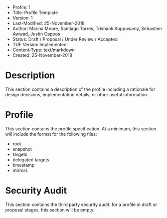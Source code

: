 * Profile: 1
* Title: Profile Template
* Version: 1
* Last-Modified: 25-November-2018
* Author: Marina Moore, Santiago Torres, Trishank Kuppusamy, Sebastien Awwad, Justin Cappos
* Status: Draft / Proposal / Under Review / Accepted
* TUF Version Implemented:
* Content-Type: text/markdown
* Created: 25-November-2018

# Description
This section contains a description of the profile including a rationale for design decisions, implementation details, or other useful information.

# Profile
This section contains the profile specification. At a minimum, this section will include the format for the following files:
* root
* snapshot
* targets
* delegated targets
* timestamp
* mirrors

# Security Audit
This section contains the third party security audit. for a profile in draft or proposal stages, this section will be empty.
